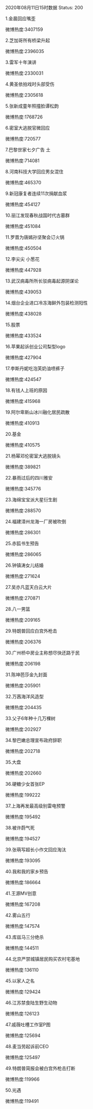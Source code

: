 2020年08月11日15时数据
Status: 200

1.金晨回应嘴歪

微博热度:3407159

2.芝加哥所有桥梁升起

微博热度:2396035

3.雷军十年演讲

微博热度:2330031

4.黄圣依拍戏时头部受伤

微博热度:2305618

5.张新成童年照撞脸谭松韵

微博热度:1768726

6.密室大逃脱官微回应

微博热度:720577

7.巴黎世家七夕广告 土

微博热度:714081

8.河南科技大学回应男女混住

微博热度:465370

9.新冠康复者连续11次捐献血浆

微博热度:454127

10.丽江发现春秋战国时代古墓群

微博热度:451084

11.罗晋为唐嫣孙坚聚会订火锅

微博热度:450504

12.李尖尖 小葱花

微博热度:447928

13.武汉病毒所所长驳病毒起源阴谋论

微博热度:439053

14.烟台企业进口冷冻海鲜外包装检测阳性

微博热度:438028

15.股票

微博热度:433524

16.苹果起诉创业公司梨型logo

微博热度:427904

17.李斯丹妮吃泡芙奶油喷裤子

微博热度:424547

18.有钱人上班的原因

微博热度:415968

19.阿尔卑斯山冰川融化居民疏散

微博热度:410913

20.基金

微博热度:410575

21.杨幂邓伦密室大逃脱镜头

微博热度:389821

22.暴雨过后的四川雅安

微博热度:345776

23.海绵宝宝派大星衍生剧

微博热度:288570

24.福建漳州龙海一厂房被吹倒

微博热度:286301

25.赤狐书生预告

微博热度:286065

26.钟镇涛女儿结婚

微博热度:271624

27.吴亦凡蓝天白云大片

微博热度:270871

28.八一男篮

微博热度:209165

29.特朗普回应白宫外枪击

微博热度:206376

30.广州桥中房业主称想尽快还路于民

微博热度:206198

31.陈坤芭莎金九封面

微博热度:205901

32.万茜海洋风造型

微博热度:204435

33.父子6年种十几万棵树

微博热度:202927

34.黎巴嫩总理宣布政府辞职

微博热度:202718

35.大盘

微博热度:202660

36.硬糖少女首张EP

微博热度:199222

37.上海再发最高级别雷电预警

微博热度:195492

38.被许蔚气死

微博热度:194527

39.张萌写超长小作文回应淘汰

微博热度:193095

40.我和我的家乡预告

微博热度:186664

41.王源MV创意

微博热度:167208

42.雾山五行

微博热度:147574

43.库兹马三分绝杀

微博热度:144511

44.北京严禁城镇居民购买农村宅基地

微博热度:136110

45.以家人之名

微博热度:129424

46.江苏禁食陆生野生动物

微博热度:126123

47.戚薇吐槽工作室P图

微博热度:125694

48.麦当劳起诉前CEO

微博热度:125497

49.特朗普简报会被白宫外枪击打断

微博热度:119966

50.光遇

微博热度:119491

